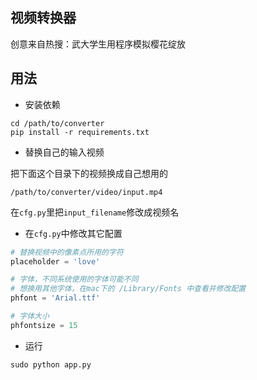 ## 视频转换器
创意来自热搜：武大学生用程序模拟樱花绽放

## 用法
- 安装依赖
```shell script
cd /path/to/converter
pip install -r requirements.txt
```

- 替换自己的输入视频

把下面这个目录下的视频换成自己想用的
```shell script
/path/to/converter/video/input.mp4
```
在`cfg.py`里把`input_filename`修改成视频名

- 在`cfg.py`中修改其它配置
```python
# 替换视频中的像素点所用的字符
placeholder = 'love'

# 字体，不同系统使用的字体可能不同
# 想换用其他字体，在mac下的 /Library/Fonts 中查看并修改配置
phfont = 'Arial.ttf'

# 字体大小
phfontsize = 15
```



- 运行
```shell script
sudo python app.py
```


